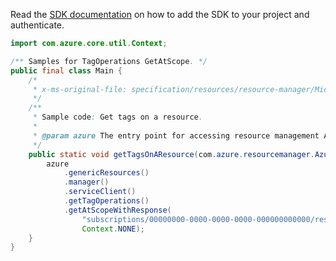 Read the [SDK documentation](https://github.com/Azure/azure-sdk-for-java/blob/azure-resourcemanager_2.11.0/sdk/resourcemanager/azure-resourcemanager/README.md) on how to add the SDK to your project and authenticate.

```java
import com.azure.core.util.Context;

/** Samples for TagOperations GetAtScope. */
public final class Main {
    /*
     * x-ms-original-file: specification/resources/resource-manager/Microsoft.Resources/stable/2021-01-01/examples/GetTagsResource.json
     */
    /**
     * Sample code: Get tags on a resource.
     *
     * @param azure The entry point for accessing resource management APIs in Azure.
     */
    public static void getTagsOnAResource(com.azure.resourcemanager.AzureResourceManager azure) {
        azure
            .genericResources()
            .manager()
            .serviceClient()
            .getTagOperations()
            .getAtScopeWithResponse(
                "subscriptions/00000000-0000-0000-0000-000000000000/resourcegroups/my-resource-group/providers/myPRNameSpace/VM/myVm",
                Context.NONE);
    }
}
```
